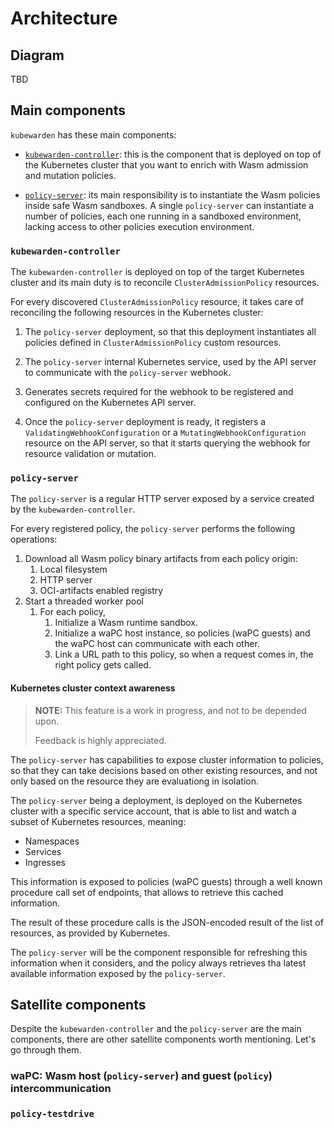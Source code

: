 # Architecture

## Diagram

TBD

## Main components

`kubewarden` has these main components:

- [`kubewarden-controller`](https://github.com/kubewarden/kubewarden-controller):
  this is the component that is deployed on top of the Kubernetes
  cluster that you want to enrich with Wasm admission and mutation
  policies.

- [`policy-server`](https://github.com/kubewarden/policy-server):
  its main responsibility is to instantiate the Wasm policies inside
  safe Wasm sandboxes. A single `policy-server` can instantiate a
  number of policies, each one running in a sandboxed environment,
  lacking access to other policies execution environment.

### `kubewarden-controller`

The `kubewarden-controller` is deployed on top of the target
Kubernetes cluster and its main duty is to reconcile
`ClusterAdmissionPolicy` resources.

For every discovered `ClusterAdmissionPolicy` resource, it takes care
of reconciling the following resources in the Kubernetes cluster:

1. The `policy-server` deployment, so that this deployment
   instantiates all policies defined in `ClusterAdmissionPolicy`
   custom resources.

1. The `policy-server` internal Kubernetes service, used by the
   API server to communicate with the `policy-server` webhook.

1. Generates secrets required for the webhook to be registered and
   configured on the Kubernetes API server.

1. Once the `policy-server` deployment is ready, it registers a
   `ValidatingWebhookConfiguration` or a
   `MutatingWebhookConfiguration` resource on the API server, so that
   it starts querying the webhook for resource validation or mutation.

### `policy-server`

The `policy-server` is a regular HTTP server exposed by a service
created by the `kubewarden-controller`.

For every registered policy, the `policy-server` performs the
following operations:

1. Download all Wasm policy binary artifacts from each policy origin:
    1. Local filesystem
    1. HTTP server
    1. OCI-artifacts enabled registry
2. Start a threaded worker pool
    1. For each policy,
        1. Initialize a Wasm runtime sandbox.
        1. Initialize a waPC host instance, so policies (waPC guests)
           and the waPC host can communicate with each other.
        1. Link a URL path to this policy, so when a request comes in,
           the right policy gets called.

#### Kubernetes cluster context awareness

> **NOTE:** This feature is a work in progress, and not to be depended upon.
>
> Feedback is highly appreciated.

The `policy-server` has capabilities to expose cluster information to
policies, so that they can take decisions based on other existing
resources, and not only based on the resource they are evaluationg in
isolation.

The `policy-server` being a deployment, is deployed on the Kubernetes
cluster with a specific service account, that is able to list and
watch a subset of Kubernetes resources, meaning:

* Namespaces
* Services
* Ingresses

This information is exposed to policies (waPC guests) through a
well known procedure call set of endpoints, that allows to retrieve
this cached information.

The result of these procedure calls is the JSON-encoded result of the
list of resources, as provided by Kubernetes.

The `policy-server` will be the component responsible for refreshing
this information when it considers, and the policy always retrieves
tha latest available information exposed by the `policy-server`.

## Satellite components

Despite the `kubewarden-controller` and the `policy-server` are the
main components, there are other satellite components worth
mentioning. Let's go through them.

### waPC: Wasm host (`policy-server`) and guest (`policy`) intercommunication

### `policy-testdrive`
